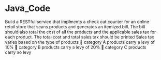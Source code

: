 # Java_Code
Build a RESTful service that implments a check out counter for an online retail store that
scans products and generates an itemized bill.
The bill should also total the cost of all the products and the applicable sales tax for each
product.
The total cost and total sales tax should be printed
Sales tax varies based on the type of products
 category A products carry a levy of 10%
 category B products carry a levy of 20%
 category C products carry no levy
